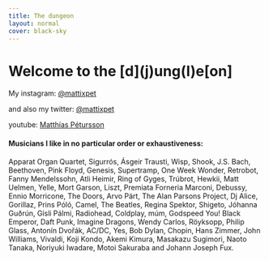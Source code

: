 ```yaml
---
title: The dungeon
layout: normal
cover: black-sky
---
```


<h1>Welcome to the [d](j)ung(l)e[on]</h1>

<p class="articletext">My instagram: <a href="https://instagram.com/mattixpet" target="_blank">@mattixpet</a></p>

<p class="articletext">and also my twitter: <a href="https://twitter.com/mattixpet" target="_blank">@mattixpet</a></p>

<p class="articletext">youtube: <a href="https://www.youtube.com/channel/UCI1IUv9jP7n8198q-z_Yh0A" target="_blank">Matthías Pétursson</a></p>


<h4 class="listofmusicians">Musicians I like in no particular order or exhaustiveness:</h4>
<p class="articletext">Apparat Organ Quartet, Sigurrós, Ásgeir Trausti, Wisp, Shook, J.S. Bach, Beethoven, Pink Floyd, Genesis, Supertramp, One Week Wonder, Retrobot, Fanny Mendelssohn, Atli Heimir, Ring of Gyges, Trúbrot, Hewkii, Matt Uelmen, Yelle, Mort Garson, Liszt, Premiata Forneria Marconi, Debussy, Ennio Morricone, The Doors, Arvo Pärt, The Alan Parsons Project, Dj Alice, Gorillaz, Prins Póló, Camel, The Beatles, Regina Spektor, Shigeto, Jóhanna Guðrún, Gísli Pálmi, Radiohead, Coldplay, múm, Godspeed You! Black Emperor, Daft Punk, Imagine Dragons, Wendy Carlos, Röyksopp, Philip Glass, Antonín Dvořák, AC/DC, Yes, Bob Dylan, Chopin, Hans Zimmer, John Williams, Vivaldi, Koji Kondo, Akemi Kimura, Masakazu Sugimori, Naoto Tanaka, Noriyuki Iwadare, Motoi Sakuraba and Johann Joseph Fux.</p>
